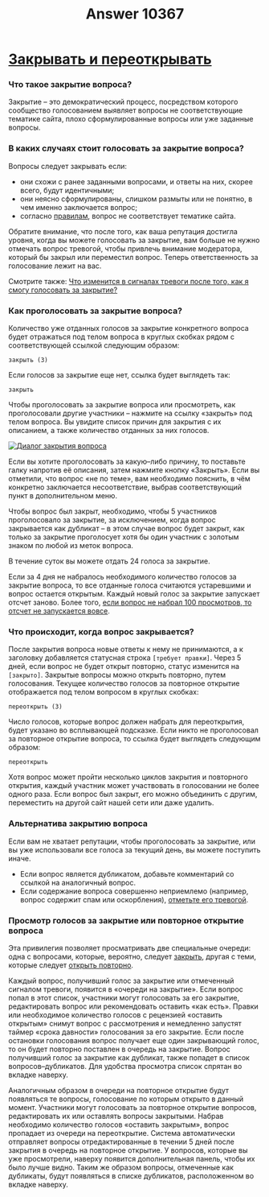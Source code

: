 ﻿---
title: "Answer 10367"
se.owner.user_id: 6
se.owner.display_name: "Nicolas Chabanovsky"
se.owner.link: "https://ru.meta.stackoverflow.com/users/6/nicolas-chabanovsky"
se.answer_id: 10367
se.question_id: 10365
se.post_type: answer
se.score: 1
se.is_accepted: False
---
<h1><a href="https://ru.stackoverflow.com/help/privileges/close-questions">Закрывать и переоткрывать</a></h1>

<h3>Что такое закрытие вопроса?</h3>

<p>Закрытие – это демократический процесс, посредством которого сообщество голосованием выявляет вопросы не соответствующие тематике сайта, плохо сформулированные вопросы или уже заданные вопросы.</p>

<h3>В каких случаях стоит голосовать за закрытие вопроса?</h3>

<p>Вопросы следует закрывать если:  </p>

<ul>
<li>они схожи с ранее заданными вопросами, и ответы на них, скорее всего, будут идентичными;  </li>
<li>они неясно сформулированы, слишком размыты или не понятно, в чем именно заключается вопрос;  </li>
<li>согласно <a href="/help/on-topic">правилам</a>, вопрос не соответствует тематике сайта.  </li>
</ul>

<p>Обратите внимание, что после того, как ваша репутация достигла уровня, когда вы можете голосовать за закрытие, вам больше не нужно отмечать вопрос тревогой, чтобы привлечь внимание модератора, который бы закрыл или переместил вопрос. Теперь ответственность за голосование лежит на вас. </p>

<p>Смотрите также: <a href="http://meta.superuser.com/questions/3154/how-should-my-flagging-change-when-i-gain-the-ability-to-vote-to-close">Что изменится в сигналах тревоги после того, как я смогу голосовать за закрытие?</a>  </p>

<h3>Как проголосовать за закрытие вопроса?</h3>

<p>Количество уже отданных голосов за закрытие конкретного вопроса будет отражаться под телом вопроса в круглых скобках рядом с соответствующей ссылкой следующим образом:  </p>

<pre><code>закрыть (3) 
</code></pre>

<p>Если голосов за закрытие еще нет, ссылка будет выглядеть так: </p>

<pre><code>закрыть
</code></pre>

<p>Чтобы проголосовать за закрытие вопроса или просмотреть, как проголосовали другие участники – нажмите на ссылку «закрыть» под телом вопроса. Вы увидите список причин для закрытия с их описанием, а также количество отданных за них голосов.</p>

<p><a href="https://i.stack.imgur.com/diLub.png" rel="nofollow noreferrer"><img src="https://i.stack.imgur.com/diLub.png" alt="Диалог закрытия вопроса"></a></p>

<p>Если вы хотите проголосовать за какую–либо причину, то поставьте галку напротив её описания, затем нажмите кнопку «Закрыть». Если вы отметили, что вопрос «не по теме», вам необходимо пояснить, в чём конкретно заключается несоответствие, выбрав соответствующий пункт в дополнительном меню.</p>

<p>Чтобы вопрос был закрыт, необходимо, чтобы 5 участников проголосовало за закрытие, за исключением, когда вопрос закрывается как дубликат – в этом случае вопрос будет закрыт, как только за закрытие проголосует хотя бы один участник с золотым знаком по любой из меток вопроса.</p>

<p>В течение суток вы можете отдать 24 голоса за закрытие. </p>

<p>Если за 4 дня не набралось необходимого количество голосов за закрытие вопроса, то все отданные голоса считаются устаревшими и вопрос остается открытым. Каждый новый голос за закрытие запускает отсчет заново. Более того, <a href="http://meta.stackexchange.com/questions/56614/what-happened-here-voted-to-close-4-days-ago-but-no-close-votes-today/97594#97594">если вопрос не набрал 100 просмотров, то отсчет не запускается вовсе</a>.</p>

<h3>Что происходит, когда вопрос закрывается?</h3>

<p>После закрытия вопроса новые ответы к нему не принимаются, а к заголовку добавляется статусная строка <code>[требует правки]</code>. Через 5 дней, если вопрос не будет открыт повторно, статус изменится на <code>[закрыто]</code>. Закрытые вопросы можно открыть повторно, путем голосования. Текущее количество голосов за повторное открытие отображается под телом вопросом в круглых скобках:</p>

<pre><code>переоткрыть (3)
</code></pre>

<p>Число голосов, которые вопрос должен набрать для переоткрытия, будет указано во всплывающей подсказке. Если никто не проголосовал за повторное открытие вопроса, то ссылка будет выглядеть следующим образом:  </p>

<pre><code>переоткрыть  
</code></pre>

<p>Хотя вопрос может пройти несколько циклов закрытия и повторного открытия, каждый участник может участвовать в голосовании не более одного раза. Если вопрос был закрыт, его можно объединить с другим, переместить на другой сайт нашей сети или даже удалить.  </p>

<h3>Альтернатива закрытию вопроса</h3>

<p>Если вам не хватает репутации, чтобы проголосовать за закрытие, или вы уже использовали все голоса за текущий день, вы можете поступить иначе.</p>

<ul>
<li>Если вопрос является дубликатом, добавьте комментарий со ссылкой на аналогичный вопрос.  </li>
<li>Если содержание вопроса совершенно неприемлемо (например, вопрос содержит спам или оскорбления), <a href="/help/privileges/flag-posts">отметьте его тревогой</a>.  </li>
</ul>

<h3>Просмотр голосов за закрытие или повторное открытие вопроса</h3>

<p>Эта привилегия позволяет просматривать две специальные очереди: одна с вопросами, которые, вероятно, следует <a href="/review/close">закрыть</a>, другая с теми, которые следует <a href="/review/reopen">открыть повторно</a>. </p>

<p>Каждый вопрос, получивший голос за закрытие или отмеченный сигналом тревоги, появится в «очереди на закрытие». Если вопрос попал в этот список, участники могут голосовать за его закрытие, редактировать вопрос или рекомендовать оставить «как есть». Правки или необходимое количество голосов с рецензией «оставить открытым» снимут вопрос с рассмотрения и немедленно запустят таймер «срока давности» голосования за его закрытие. Если после остановки голосования вопрос получает еще один закрывающий голос, то он будет повторно поставлен в очередь на закрытие. Вопрос получивший голос за закрытие как дубликат, также попадет в список вопросов–дубликатов. Для удобства просмотра список спрятан во вкладке наверху.</p>

<p>Аналогичным образом в очереди на повторное открытие будут появляться те вопросы, голосование по которым открыто в данный момент. Участники могут голосовать за повторное открытие вопросов, редактировать их или оставлять вопросы закрытыми. Набрав необходимо количество голосов «оставить закрытым», вопрос пропадает из очереди на переоткрытие. Система автоматически отправляет вопросы отредактированные в течении 5 дней после закрытия в очередь на повторное открытие. У вопросов, которые вы уже просмотрели, наверху появится дополнительная панель, чтобы их было лучше видно. Таким же образом вопросы, отмеченные как дубликаты, будут появляться в списке дубликатов, расположенном во вкладке наверху.</p>
